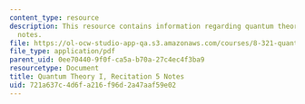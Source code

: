 ```yaml
---
content_type: resource
description: This resource contains information regarding quantum theory I, recitation
  notes.
file: https://ol-ocw-studio-app-qa.s3.amazonaws.com/courses/8-321-quantum-theory-i-fall-2017/721a637c4d6fa216f96d2a47aaf59e02_MIT8_321F17_Rec5.pdf
file_type: application/pdf
parent_uid: 0ee70440-9f0f-ca5a-b70a-27c4ec4f3ba9
resourcetype: Document
title: Quantum Theory I, Recitation 5 Notes
uid: 721a637c-4d6f-a216-f96d-2a47aaf59e02
---
```

